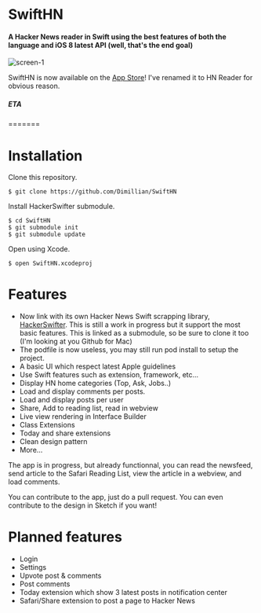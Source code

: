 SwiftHN
=======

#### A Hacker News reader in Swift using the best features of both the language and iOS 8 latest API (well, that's the end goal)


![screen-1](https://raw.githubusercontent.com/Dimillian/SwiftHN/master/git_images/images.png)

SwiftHN is now available on the [App Store](https://itunes.apple.com/WebObjects/MZStore.woa/wa/viewSoftware?id=919243741&mt=8)! I've renamed it to HN Reader for obvious reason. 

##### ETA
=======
# Installation
Clone this repository.
```shell
$ git clone https://github.com/Dimillian/SwiftHN
```

Install HackerSwifter submodule.
```shell
$ cd SwiftHN
$ git submodule init
$ git submodule update
```

Open using Xcode.
```shell
$ open SwiftHN.xcodeproj
```

# Features

* Now link with its own Hacker News Swift scrapping library, [HackerSwifter](https://github.com/Dimillian/HackerSwifter). This is still a work in progress but it support the most basic features. This is linked as a submodule, so be sure to clone it too (I'm looking at you Github for Mac)
* The podfile is now useless, you may still run pod install to setup the project.
* A basic UI which respect latest Apple guidelines
* Use Swift features such as extension, framework, etc...
* Display HN home categories (Top, Ask, Jobs..)
* Load and display comments per posts.
* Load and display posts per user
* Share, Add to reading list, read in webview
* Live view rendering in Interface Builder
* Class Extensions
* Today and share extensions
* Clean design pattern
* More...

The app is in progress, but already functionnal, you can read the newsfeed, send article to the Safari Reading List, view the article in a webview, and load comments. 

You can contribute to the app, just do a pull request. You can even contribute to the design in Sketch if you want!

# Planned features

* Login
* Settings
* Upvote post & comments
* Post comments
* Today extension which show 3 latest posts in notification center
* Safari/Share extension to post a page to Hacker News
